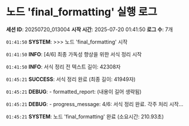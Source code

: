 # 노드 'final_formatting' 실행 로그

**세션 ID**: 20250720_013004
**시작 시간**: 2025-07-20 01:41:50
**로그 수**: 7개

`01:41:50` **SYSTEM**: >>> 노드 'final_formatting' 시작

`01:41:50` **INFO**: [4/6] 최종 가독성 향상을 위한 서식 정리 시작

`01:41:50` **INFO**: 서식 정리 전 텍스트 길이: 42308자

`01:45:21` **SUCCESS**: 서식 정리 완료 (최종 길이: 41949자)

`01:45:21` **DEBUG**:   - formatted_report: (내용이 길어 생략됨)

`01:45:21` **DEBUG**:   - progress_message: 4/6: 서식 정리 완료. 각주 처리 시작...

`01:45:21` **SYSTEM**: 노드 'final_formatting' 완료 (소요시간: 210.93초)

